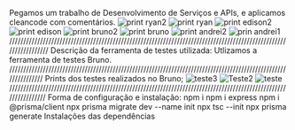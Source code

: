Pegamos um trabalho de Desenvolvimento de Serviços e APIs, e aplicamos cleancode com comentários.
![print ryan2](https://github.com/ediking1/Trabalho2/assets/167928034/f4b44f76-75e8-4659-838b-76290ee57bf8)
![print ryan](https://github.com/ediking1/Trabalho2/assets/167928034/fdb7de5d-9bd1-4ef6-a41b-684db13839b0)
![print edison2](https://github.com/ediking1/Trabalho2/assets/167928034/8270d9b0-f5a4-4ab2-90f8-2a641cf30d5b)
![print edison](https://github.com/ediking1/Trabalho2/assets/167928034/5a0fb0af-60df-4210-9492-ccc5d2e8491b)
![print bruno2](https://github.com/ediking1/Trabalho2/assets/167928034/6891a607-f50a-437d-b0bf-6c44da01c4b8)
![print bruno](https://github.com/ediking1/Trabalho2/assets/167928034/c601205d-8c85-4ab9-a513-c9aa54c64000)
![print andrei2](https://github.com/ediking1/Trabalho2/assets/167928034/a0da7211-bf0a-4bd8-ac68-7b06420227f9)
![prin andrei1](https://github.com/ediking1/Trabalho2/assets/167928034/ed404476-ce05-4610-93c1-917bb23e67bc)
/////////////////////////////////////////////////////////////////////////////////////////////////////////////////
Descrição da ferramenta de testes utilizada:
Utlizamos a ferramenta de testes Bruno.
///////////////////////////////////////////////////////////////////////////////////////////////////////////////
Prints dos testes realizados no Bruno;
![teste3](https://github.com/ediking1/Trabalho2/assets/167928034/51e2cdb8-cde4-4627-aec8-c11d8d8eaac8)
![Teste2](https://github.com/ediking1/Trabalho2/assets/167928034/53be73b6-8f2f-4b5a-80f4-1cc7a059beb1)
![teste](https://github.com/ediking1/Trabalho2/assets/167928034/aa8dfc5c-7ac3-4f5c-8a29-f4f66eaad1ba)
////////////////////////////////////////////////////////////////////////////////////////////////////////////////
Forma de configuração e instalação: 
npm i
npm i express
npm i @prisma/client
npx prisma migrate dev --name init
npx tsc --init
npx prisma generate
Instalações das dependências 
